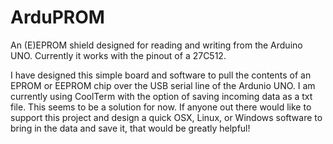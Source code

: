 ArduPROM
========

An (E)EPROM shield designed for reading and writing from the Arduino UNO. Currently it works with the pinout of a 27C512. 

I have designed this simple board and software to pull the contents of an EPROM or EEPROM chip over the USB serial line of the Ardunio UNO. I am currently using CoolTerm with the option of saving incoming data as a txt file. This seems to be a solution for now. If anyone out there would like to support this project and design a quick OSX, Linux, or Windows software to bring in the data and save it, that would be greatly helpful! 

